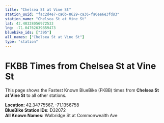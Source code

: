 ```yaml
---
title: "Chelsea St at Vine St"
station_uuid: "fac2d4e7-ca6b-8629-ca36-fa0ee6e3fd83"
station_name: "Chelsea St at Vine St"
lat: 42.40328056972533
lng: -71.04762639859473
bluebike_ids: ["395"]
all_names: ["Chelsea St at Vine St"]
type: "station"
---
```


# FKBB Times from Chelsea St at Vine St

This page shows the Fastest Known BlueBike (FKBB) times from **Chelsea St at Vine St** to all other stations.

**Location:** 42.34775567, -71.1356758  
**BlueBike Station IDs:** D32072  
**All Known Names:** Walbridge St at Commonwealth Ave

